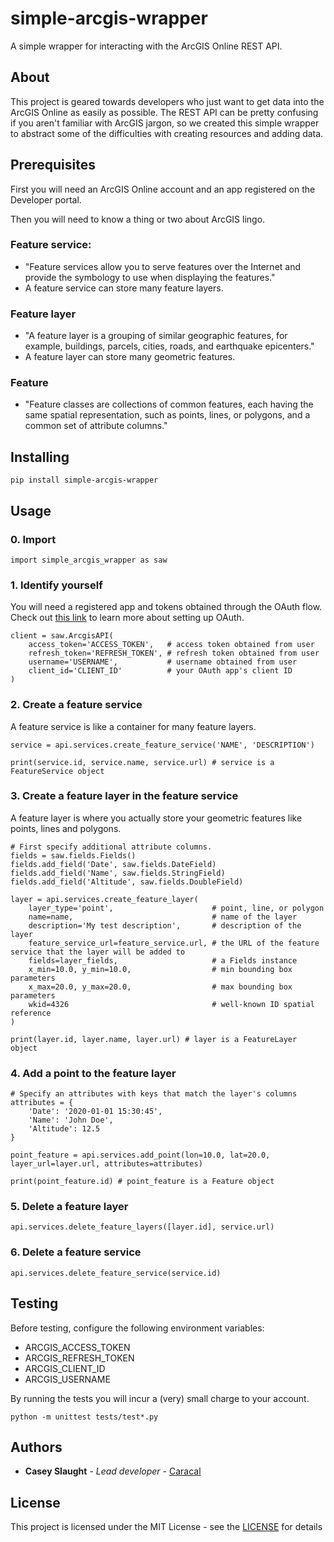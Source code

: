 # simple-arcgis-wrapper

A simple wrapper for interacting with the ArcGIS Online REST API.

## About

This project is geared towards developers who just want to get data into the ArcGIS Online as easily as possible. The REST API can be pretty confusing if you aren't familiar with ArcGIS jargon, so we created this simple wrapper to abstract some of the difficulties with creating resources and adding data.

## Prerequisites

First you will need an ArcGIS Online account and an app registered on the Developer portal.

Then you will need to know a thing or two about ArcGIS lingo.
### Feature service: 
- "Feature services allow you to serve features over the Internet and provide the symbology to use when displaying the features."
- A feature service can store many feature layers.

### Feature layer
- "A feature layer is a grouping of similar geographic features, for example, buildings, parcels, cities, roads, and earthquake epicenters."
- A feature layer can store many geometric features.

### Feature
- "Feature classes are collections of common features, each having the same spatial representation, such as points, lines, or polygons, and a common set of attribute columns."


## Installing

```
pip install simple-arcgis-wrapper
```

## Usage

### 0. Import
```
import simple_arcgis_wrapper as saw
```

### 1. Identify yourself

You will need a registered app and tokens obtained through the OAuth flow. Check out [this link](https://developers.arcgis.com/documentation/core-concepts/security-and-authentication/server-based-user-logins/) to learn more about setting up OAuth.

```
client = saw.ArcgisAPI(
    access_token='ACCESS_TOKEN',   # access token obtained from user
    refresh_token='REFRESH_TOKEN', # refresh token obtained from user
    username='USERNAME',           # username obtained from user
    client_id='CLIENT_ID'          # your OAuth app's client ID
)
```

### 2. Create a feature service

A feature service is like a container for many feature layers.

```
service = api.services.create_feature_service('NAME', 'DESCRIPTION')

print(service.id, service.name, service.url) # service is a FeatureService object
```

### 3. Create a feature layer in the feature service

A feature layer is where you actually store your geometric features like points, lines and polygons.

```
# First specify additional attribute columns.
fields = saw.fields.Fields()
fields.add_field('Date', saw.fields.DateField)
fields.add_field('Name', saw.fields.StringField)
fields.add_field('Altitude', saw.fields.DoubleField)

layer = api.services.create_feature_layer(
    layer_type='point',                      # point, line, or polygon
    name=name,                               # name of the layer
    description='My test description',       # description of the layer
    feature_service_url=feature_service.url, # the URL of the feature service that the layer will be added to
    fields=layer_fields,                     # a Fields instance
    x_min=10.0, y_min=10.0,                  # min bounding box parameters
    x_max=20.0, y_max=20.0,                  # max bounding box parameters
    wkid=4326                                # well-known ID spatial reference
)

print(layer.id, layer.name, layer.url) # layer is a FeatureLayer object

```

### 4. Add a point to the feature layer

```
# Specify an attributes with keys that match the layer's columns
attributes = {
    'Date': '2020-01-01 15:30:45',
    'Name': 'John Doe',
    'Altitude': 12.5
}

point_feature = api.services.add_point(lon=10.0, lat=20.0, layer_url=layer.url, attributes=attributes)

print(point_feature.id) # point_feature is a Feature object
```

### 5. Delete a feature layer

```
api.services.delete_feature_layers([layer.id], service.url)
```

### 6. Delete a feature service

```
api.services.delete_feature_service(service.id)
```


## Testing

Before testing, configure the following environment variables:
- ARCGIS_ACCESS_TOKEN
- ARCGIS_REFRESH_TOKEN
- ARCGIS_CLIENT_ID
- ARCGIS_USERNAME

By running the tests you will incur a (very) small charge to your account.

```
python -m unittest tests/test*.py
```

## Authors

* **Casey Slaught** - *Lead developer* - [Caracal](https://github.com/caracal-cloud)

## License

This project is licensed under the MIT License - see the [LICENSE](LICENSE) for details

